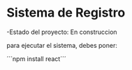<h1>Sistema de Registro</h1>

-Estado del proyecto: En construccion

para ejecutar el sistema, debes poner:

´´´npm install react´´´
